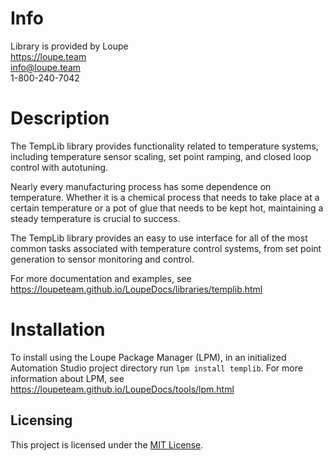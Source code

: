 # Info
Library is provided by Loupe  
https://loupe.team  
info@loupe.team  
1-800-240-7042  

# Description
The TempLib library provides functionality related to temperature systems, including temperature sensor scaling, set point ramping, and closed loop control with autotuning.

Nearly every manufacturing process has some dependence on temperature. Whether it is a chemical process that needs to take place at a certain temperature or a pot of glue that needs to be kept hot, maintaining a steady temperature is crucial to success.

The TempLib library provides an easy to use interface for all of the most common tasks associated with temperature control systems, from set point generation to sensor monitoring and control.

For more documentation and examples, see https://loupeteam.github.io/LoupeDocs/libraries/templib.html

# Installation
To install using the Loupe Package Manager (LPM), in an initialized Automation Studio project directory run `lpm install templib`. For more information about LPM, see https://loupeteam.github.io/LoupeDocs/tools/lpm.html

## Licensing

This project is licensed under the [MIT License](LICENSE). 